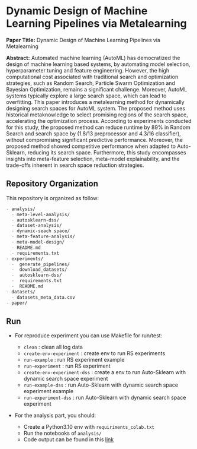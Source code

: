 # Dynamic Design of Machine Learning Pipelines via Metalearning

**Paper Title:** Dynamic Design of Machine Learning Pipelines via Metalearning

**Abstract:** Automated machine learning (AutoML) has democratized the design of machine learning based systems, by automating model selection, hyperparameter tuning and feature engineering.
However, the high computational cost associated with traditional search and optimization strategies, such as Random Search, Particle Swarm Optimization and Bayesian Optimization, remains a significant challenge.
Moreover, AutoML systems typically explore a large search space, which can lead to overfitting.
This paper introduces a metalearning method for dynamically designing search spaces for AutoML system.
The proposed method uses historical metaknowledge to select promising regions of the search space, accelerating the optimization process.
According to experiments conducted for this study, the proposed method can reduce runtime by 89\% in Random Search and search space by (1.8/13 preprocessor and 4.3/16 classifier), without compromising significant predictive performance.
Moreover, the proposed method showed competitive performance when adapted to Auto-Sklearn, reducing its search space.
Furthermore, this study encompasses insights into meta-feature selection, meta-model explainability, and the trade-offs inherent in search space reduction strategies.


## Repository Organization

This repository is organized as follow:

```markdown
- analysis/
  - meta-level-analysis/
  - autosklearn-dss/
  - dataset-analysis/
  - dynamic-seach space/
  - meta-feature-analysis/
  - meta-model-design/
  - README.md
  - requirements.txt
- experiments/
  -  generate_pipelines/
  -  download_datasets/
  -  autosklearn-dss/
  -  requirements.txt
  -  README.md
- datasets/
  - datasets_meta_data.csv
- paper/
```

## Run

* For reproduce experiment you can use Makefile for run/test:
  - `clean` : clean all log data
  - `create-env-experiment` : create env to run RS experiments
  - `run-example` : run RS experiment example
  - `run-experiment` : run RS experiment
  - `create-env-experiment-dss` : create a env to run Auto-Sklearn with dynamic search space experiment
  - `run-example-dss` : run Auto-Sklearn with dynamic search space experiment example
  - `run-experiment-dss` : run Auto-Sklearn with dynamic search space experiment

* For the analysis part, you should:
    - Create a Python3.10 env with `requiriments_colab.txt`
    - Run the notebooks of `analysis/`
    - Code output can be found in this [link](https://drive.google.com/file/d/1qM99A8Znx16Dvq239eSEJE6YAZoBQR_E/view?usp=sharing)

